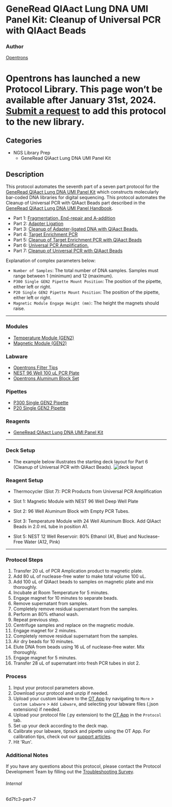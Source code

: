 # GeneRead QIAact Lung DNA UMI Panel Kit: Cleanup of Universal PCR with QIAact Beads

### Author
[Opentrons](https://opentrons.com/)


# Opentrons has launched a new Protocol Library. This page won’t be available after January 31st, 2024. [Submit a request](https://docs.google.com/forms/d/e/1FAIpQLSdYYp9QCKow4nn0KlCVsMS3HX0eJ0N9O7-erajKvcpT0lWbSg/viewform) to add this protocol to the new library.

## Categories
* NGS Library Prep
	* GeneRead QIAact Lung DNA UMI Panel Kit

## Description
This protocol automates the seventh part of a seven part protocol for the [GeneRead QIAact Lung DNA UMI Panel Kit](https://www.qiagen.com/us/products/instruments-and-automation/genereader-system/generead-qiaact-lung-panels-ww/) which constructs molecularly bar-coded DNA libraries for digital sequencing. This protocol automates the Cleanup of Universal PCR with QIAact Beads part described in the [GeneRead QIAact Lung DNA UMI Panel Handbook](https://www.qiagen.com/us/resources/download.aspx?id=94ab92d2-1918-4388-989b-4cefa8eed203&lang=en).

* Part 1: [Fragmentation, End-repair and A-addition](https://protocols.opentrons.com/protocol/6d7fc3)
* Part 2: [Adapter Ligation](https://protocols.opentrons.com/protocol/6d7fc3-part-2)
* Part 3: [Cleanup of Adapter-ligated DNA with QIAact Beads.](https://protocols.opentrons.com/protocol/6d7fc3-part-3)
* Part 4: [Target Enrichment PCR](https://protocols.opentrons.com/protocol/6d7fc3-part-4)
* Part 5: [Cleanup of Target Enrichment PCR with QIAact Beads](https://protocols.opentrons.com/protocol/6d7fc3-part-5)
* Part 6: [Universal PCR Amplification.](https://protocols.opentrons.com/protocol/6d7fc3-part-6)
* Part 7: [Cleanup of Universal PCR with QIAact Beads](https://protocols.opentrons.com/protocol/6d7fc3-part-7)

Explanation of complex parameters below:
* `Number of Samples`: The total number of DNA samples. Samples must range between 1 (minimum) and 12 (maximum).
* `P300 Single GEN2 Pipette Mount Position`: The position of the pipette, either left or right.
* `P20 Single GEN2 Pipette Mount Position`: The position of the pipette, either left or right.
* `Magnetic Module Engage Height (mm)`: The height the magnets should raise.

---

### Modules
* [Temperature Module (GEN2)](https://shop.opentrons.com/collections/hardware-modules/products/tempdeck)
* [Magnetic Module (GEN2)](https://shop.opentrons.com/collections/hardware-modules/products/magdeck)

### Labware
* [Opentrons Filter Tips](https://shop.opentrons.com/collections/opentrons-tips)
* [NEST 96 Well 100 uL PCR Plate](https://shop.opentrons.com/collections/lab-plates/products/nest-0-1-ml-96-well-pcr-plate-full-skirt)
* [Opentrons Aluminum Block Set](https://shop.opentrons.com/collections/racks-and-adapters/products/aluminum-block-set)

### Pipettes
* [P300 Single GEN2 Pipette](https://shop.opentrons.com/collections/ot-2-robot/products/single-channel-electronic-pipette?variant=5984549109789)
* [P20 Single GEN2 Pipette](https://shop.opentrons.com/collections/ot-2-robot/products/single-channel-electronic-pipette?variant=31059478970462)

### Reagents
* [GeneRead QIAact Lung DNA UMI Panel Kit](https://www.qiagen.com/us/products/instruments-and-automation/genereader-system/generead-qiaact-lung-panels-ww/)

---

### Deck Setup
* The example below illustrates the starting deck layout for Part 6 (Cleanup of Universal PCR with QIAact Beads).
![deck layout](https://opentrons-protocol-library-website.s3.amazonaws.com/custom-README-images/6d7fc3/6d7fc3-part-7-layout.png)

### Reagent Setup

* Thermocycler (Slot 7): PCR Products from Universal PCR Amplification

* Slot 1: Magnetic Module with NEST 96 Well Deep Well Plate

* Slot 2: 96 Well Aluminum Block with Empty PCR Tubes.

* Slot 3: Temperature Module with 24 Well Aluminum Block. Add QIAact Beads in 2.0 mL tube in position A1.

* Slot 5: NEST 12 Well Reservoir: 80% Ethanol (A1, Blue) and Nuclease-Free Water (A12, Pink)

---

### Protocol Steps
1. Transfer 20 uL of PCR Amplication product to magnetic plate.
2. Add 80 uL of nuclease-free water to make total volume 100 uL.
3. Add 100 uL of QIAact beads to samples on magnetic plate and mix thoroughly.
4. Incubate at Room Temperature for 5 minutes.
5. Engage magnet for 10 minutes to separate beads.
6. Remove supernatant from samples.
7. Completely remove residual supernatant from the samples.
8. Perform an 80% ethanol wash.
9. Repeat previous step.
10. Centrifuge samples and replace on the magnetic module.
11. Engage magnet for 2 minutes.
12. Completely remove residual supernatant from the samples.
13. Air dry beads for 10 minutes.
14. Elute DNA from beads using 16 uL of nuclease-free water. Mix thoroughly.
15. Engage magnet for 5 minutes.
16. Transfer 28 uL of supernatant into fresh PCR tubes in slot 2.

### Process
1. Input your protocol parameters above.
2. Download your protocol and unzip if needed.
3. Upload your custom labware to the [OT App](https://opentrons.com/ot-app) by navigating to `More` > `Custom Labware` > `Add Labware`, and selecting your labware files (.json extensions) if needed.
4. Upload your protocol file (.py extension) to the [OT App](https://opentrons.com/ot-app) in the `Protocol` tab.
5. Set up your deck according to the deck map.
6. Calibrate your labware, tiprack and pipette using the OT App. For calibration tips, check out our [support articles](https://support.opentrons.com/en/collections/1559720-guide-for-getting-started-with-the-ot-2).
7. Hit 'Run'.

### Additional Notes
If you have any questions about this protocol, please contact the Protocol Development Team by filling out the [Troubleshooting Survey](https://protocol-troubleshooting.paperform.co/).

###### Internal
6d7fc3-part-7